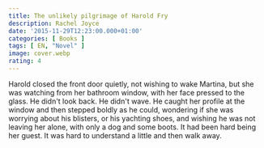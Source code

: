 ```yaml
---
title: The unlikely pilgrimage of Harold Fry
description: Rachel Joyce
date: '2015-11-29T12:23:00.000+01:00'
categories: [ Books ]
tags: [ EN, "Novel" ]
image: cover.webp
rating: 4
---
```


Harold closed the front door quietly, not wishing to wake Martina, but she was watching from her bathroom window, with her face pressed to the glass. He didn't look back. He didn't wave. He caught her profile at the window and then stepped boldly as he could, wondering if she was worrying about his blisters, or his yachting shoes, and wishing he was not leaving her alone, with only a dog and some boots. It had been hard being her guest. It was hard to understand a little and then walk away.

